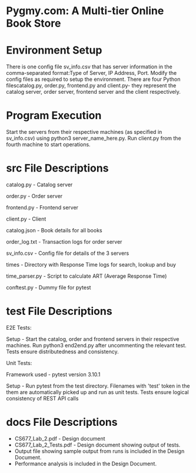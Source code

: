 # Pygmy.com:  A Multi-tier Online Book Store


# Environment Setup

There  is  one  config  file sv_info.csv that has server information in the comma-separated format:Type of Server, IP Address, Port. Modify the config files as required to setup the environment. There are four Python filescatalog.py, order.py, frontend.py and client.py- they represent the catalog server, order server, frontend server and the client respectively.

# Program Execution

Start the servers from their respective machines (as specified in sv_info.csv) using python3 server_name_here.py.  Run client.py from the fourth machine to start operations.

# src File Descriptions

catalog.py - Catalog server

order.py - Order server

frontend.py - Frontend server

client.py - Client

catalog.json - Book details for all books 

order_log.txt - Transaction logs for order server

sv_info.csv - Config file for details of the 3 servers

times - Directory with Response Time logs for search, lookup and buy

time_parser.py - Script to calculate ART (Average Response Time)

conftest.py - Dummy file for pytest

# test File Descriptions 

 E2E Tests:

Setup - Start the catalog, order and frontend servers in their respective machines. Run python3 end2end.py after 
uncommenting the relevant test. 
Tests ensure distributedness and consistency.

 Unit Tests:

Framework used - pytest version 3.10.1

Setup - Run pytest from the test directory. Filenames with 'test' token in the them are automatically picked up and run as unit tests.
Tests ensure logical consistency of REST API calls

# docs File Descriptions

* CS677_Lab_2.pdf - Design document
* CS677_Lab_2_Tests.pdf -  Design document showing output of tests.
* Output file showing sample output from runs is included in the Design Document. 
* Performance analysis is included in the Design Document.




